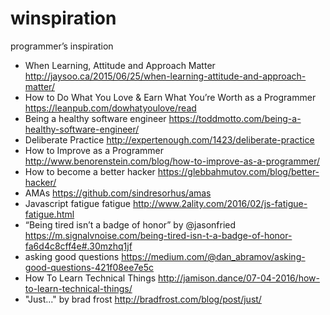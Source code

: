 # winspiration
programmer’s inspiration
* When Learning, Attitude and Approach Matter http://jaysoo.ca/2015/06/25/when-learning-attitude-and-approach-matter/
* How to Do What You Love & Earn What You’re Worth as a Programmer https://leanpub.com/dowhatyoulove/read
* Being a healthy software engineer https://toddmotto.com/being-a-healthy-software-engineer/
* Deliberate Practice http://expertenough.com/1423/deliberate-practice
* How to Improve as a Programmer http://www.benorenstein.com/blog/how-to-improve-as-a-programmer/
* How to become a better hacker https://glebbahmutov.com/blog/better-hacker/
* AMAs https://github.com/sindresorhus/amas
* Javascript fatigue fatigue http://www.2ality.com/2016/02/js-fatigue-fatigue.html
* “Being tired isn’t a badge of honor” by @jasonfried https://m.signalvnoise.com/being-tired-isn-t-a-badge-of-honor-fa6d4c8cff4e#.30mzhq1jf
* asking good questions https://medium.com/@dan_abramov/asking-good-questions-421f08ee7e5c
* How To Learn Technical Things http://jamison.dance/07-04-2016/how-to-learn-technical-things/
* "Just..." by brad frost http://bradfrost.com/blog/post/just/
